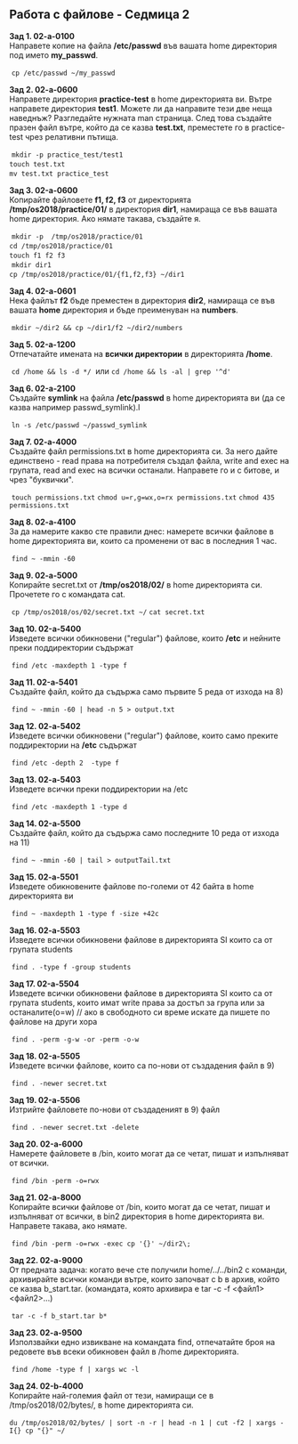 ## Работа с файлове - Седмица 2

**Зад 1. 02-а-0100** <br />
​Направете копие на файла **/etc/passwd** във вашата home директория под името **my_passwd**.

​	`cp /etc/passwd ~/my_passwd` <br />

**Зад 2. 02-а-0600** <br />
​Направете директория **practice-test** в home директорията ви. 
​Вътре направете директория **test1**. Можете ли да направите тези две неща наведнъж? Разгледайте нужната man страница.
​След това създайте празен файл вътре, който да се казва **test.txt**, преместете го в practice-test чрез релативни пътища.

​	`mkdir -p practice_test/test1` <br />
​	`touch test.txt` <br />
​	`mv test.txt practice_test` <br />

**Зад 3. 02-a-0600** <br />
​Копирайте файловете **f1, f2, f3** от директорията **/tmp/os2018/practice/01/** в директория **dir1**, намираща се във вашата home директория. Ако нямате такава, създайте я.

​	`mkdir -p  /tmp/os2018/practice/01` <br />
​	`cd /tmp/os2018/practice/01` <br />
​	`touch f1 f2 f3` <br />
​	`mkdir dir1` <br />
​	`cp /tmp/os2018/practice/01/{f1,f2,f3} ~/dir1`

**Зад 4. 02-a-0601** <br />
​Нека файлът **f2** бъде преместен в директория **dir2**, намираща се във вашата **home** директория и бъде преименуван на **numbers**.

​	`mkdir ~/dir2 && cp ~/dir1/f2 ~/dir2/numbers`

**Зад 5. 02-a-1200** <br />
​Отпечатайте имената на **всички директории** в директорията **/home**.

​	`cd /home && ls -d */`
​	или
​	`cd /home && ls -al | grep '^d'`

**Зад 6. 02-a-2100** <br />Създайте **symlink** на файла **/etc/passwd** в home директорията ви (да се казва например passwd_symlink).l

​	`ln -s /etc/passwd ~/passwd_symlink` 

**Зад 7. 02-а-4000** <br />Създайте файл permissions.txt в home директорията си. За него дайте единствено - read права на потребителя създал файла, write and exec на групата, read and exec на всички останали. Направете го и с битове, и чрез "буквички".

​	`touch permissions.txt`
​	`chmod u=r,g=wx,o=rx permissions.txt`
​	`chmod 435 permissions.txt` 

**Зад 8. 02-а-4100**<br />За да намерите какво сте правили днес: намерете всички файлове в home директорията ви, които са променени от вас в последния 1 час.

​	`find ~ -mmin -60`

**Зад 9. 02-а-5000**<br />Копирайте secret.txt от **/tmp/os2018/02/** в home директорията си. Прочетете го с командата cat.

​	`cp /tmp/os2018/os/02/secret.txt ~/`
​	`cat secret.txt`

**Зад 10. 02-a-5400** <br />Изведете всички обикновени ("regular") файлове, които **/etc** и нейните преки поддиректории съдържат

​	`find /etc -maxdepth 1 -type f`

**Зад 11. 02-a-5401**<br />Създайте файл, който да съдържа само първите 5 реда от изхода на 8)

​	`find ~ -mmin -60 | head -n 5 > output.txt`

**Зад 12. 02-а-5402**<br/>Изведете всички обикновени ("regular") файлове, които само преките поддиректории на **/etc** съдържат

​	`find /etc -depth 2  -type f`

**Зад 13. 02-а-5403** <br />
Изведете всички преки поддиректории на /etc

​	`find /etc -maxdepth 1 -type d`

**Зад 14. 02-a-5500** <br />Създайте файл, който да съдържа само последните 10 реда от изхода на 11)

​	`find ~ -mmin -60 | tail > outputTail.txt`

**Зад 15. 02-а-5501** <br />Изведете обикновените файлове по-големи от 42 байта в home директорията ви

​	`find ~ -maxdepth 1 -type f -size +42c`	

**Зад 16. 02-а-5503**<br />Изведете всички обикновени файлове в директорията SI които са от групата students

​	`find . -type f -group students`

**Зад 17. 02-a-5504** <br/>Изведете всички обикновени файлове в директорията SI които са от групата students, които имат write права за достъп за група или за останалите(o=w) // ако в свободното си време искате да пишете по файлове на други хора

​	`find . -perm -g-w -or -perm -o-w`

**Зад 18. 02-a-5505** <br />Изведете всички файлове, които са по-нови от създадения файл в 9)

​	`find . -newer secret.txt`

**Зад 19. 02-a-5506** <br />Изтрийте файловете по-нови от създаденият в 9) файл

​	`find . -newer secret.txt -delete`

**Зад 20. 02-a-6000** <br/>Намерете файловете в /bin, които могат да се четат, пишат и изпълняват от всички.

​	`find /bin -perm -o=rwx`

**Зад 21. 02-а-8000** <br />Копирайте всички файлове от /bin, които могат да се четат, пишат и изпълняват от всички, в bin2 директория в home директорията ви. Направете такава, ако нямате.

​	`find /bin -perm -o=rwx -exec cp '{}' ~/dir2\;`

**Зад 22. 02-а-9000** <br />Oт предната задача: когато вече сте получили home/../../bin2 с команди, архивирайте всички команди вътре, които започват с b в архив, който се казва b_start.tar. (командата, която архивира е tar -c -f <файл1> <файл2>...)	

​	`tar -c -f b_start.tar b*`

**Зад 23. 02-а-9500** <br />Използвайки едно извикване на командата find, отпечатайте броя на редовете във всеки обикновен файл в /home директорията.

​	`find /home -type f | xargs wc -l`

**Зад 24. 02-b-4000** <br/>Копирайте най-големия файл от тези, намиращи се в /tmp/os2018/02/bytes/, в home директорията си.

​	`du /tmp/os2018/02/bytes/ | sort -n -r | head -n 1 | cut -f2 | xargs -I{} cp "{}" ~/`